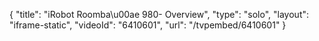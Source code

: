 {
    "title": "iRobot Roomba\u00ae 980- Overview",
    "type": "solo",
    "layout": "iframe-static",
    "videoId": "6410601",
    "url": "\/tvpembed\/6410601"
}
